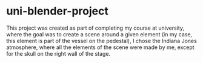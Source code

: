 # uni-blender-project
This project was created as part of completing my course at university, where the goal was to create a scene around a given element (in my case, this element is part of the vessel on the pedestal), I chose the Indiana Jones atmosphere, where all the elements of the scene were made by me, except for the skull on the right wall of the stage.